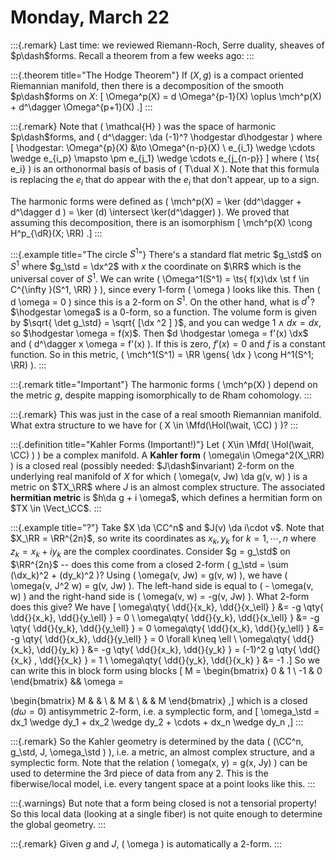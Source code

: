 # Monday, March 22


:::{.remark}
Last time: we reviewed Riemann-Roch, Serre duality, sheaves of $p\dash$forms.
Recall a theorem from a few weeks ago:
:::


:::{.theorem title="The Hodge Theorem"}
If $(X,g)$ is a compact oriented Riemannian manifold, then there is a decomposition of the smooth $p\dash$forms on $X$:
\[
\Omega^p(X) = d \Omega^{p-1}(X) \oplus \mch^p(X) + d^\dagger \Omega^{p+1}(X)
.\]
:::


:::{.remark}
Note that \( \mathcal{H}  \)  was the space of harmonic $p\dash$forms, and \( d^\dagger: \da (-1)^? \hodgestar d\hodgestar \) where
\[
\hodgestar: \Omega^{p}(X) &\to \Omega^{n-p}(X) \\
e_{i_1} \wedge \cdots \wedge e_{i_p} \mapsto \pm e_{j_1} \wedge \cdots e_{j_{n-p}}
\]
where \( \ts{ e_i}  \) is an orthonormal basis of basis of \( T\dual X \).
Note that this formula is replacing the $e_i$ that do appear with the $e_i$ that don't appear, up to a sign.

The harmonic forms were defined as \( \mch^p(X) = \ker (dd^\dagger + d^\dagger d ) = \ker (d) \intersect \ker(d^\dagger) \).
We proved that assuming this decomposition, there is an isomorphism
\[
\mch^p(X) \cong H^p_{\dR}(X; \RR)
.\]
:::


:::{.example title="The circle $S^1$"}
There's a standard flat metric $g_\std$ on $S^1$ where $g_\std = \dx^2$ with $x$ the coordinate on $\RR$ which is the universal cover of $S^1$.
We can write \( \Omega^1(S^1) = \ts{ f(x)\dx \st f \in C^{\infty }(S^1, \RR) } \), since every 1-form \( \omega \) looks like this.
Then \( d \omega = 0 \) since this is a 2-form on $S^1$.
On the other hand, what is $d^\dagger$?
$\hodgestar \omega$ is a 0-form, so a function.
The volume form is given by $\sqrt{ \det g_\std} = \sqrt{ [\dx ^2 ] }$, and you can wedge $1\wedge dx = dx$, so $\hodgestar \omega = f(x)$.
Then $d \hodgestar \omega = f'(x) \dx$ and \( d^\dagger x \omega = f'(x) \).
If this is zero, $f'(x) = 0$ and $f$ is a constant function.
So in this metric, \( \mch^1(S^1) = \RR \gens{ \dx }  \cong H^1(S^1; \RR) \).
:::


:::{.remark title="Important"}
The harmonic forms \( \mch^p(X) \) depend on the metric $g$, despite mapping isomorphically to de Rham cohomology.
:::

:::{.remark}
This was just in the case of a real smooth Riemannian manifold.
What extra structure to we have for \( X \in \Mfd(\Hol(\wait, \CC) ) \)?
:::

:::{.definition title="Kahler Forms (Important!)"}
Let \( X\in \Mfd( \Hol(\wait, \CC) ) \) be a complex manifold.
A **Kahler form** \( \omega\in \Omega^2(X_\RR) \) is a closed real (possibly needed: $J\dash$invariant) 2-form on the underlying real manifold of $X$ for which \( \omega(v, Jw) \da g(v, w) \) is a metric on $TX_\RR$ where $J$ is an almost complex structure.
The associated **hermitian metric** is $h\da g + i \omega$, which defines a hermitian form on $TX \in \Vect_\CC$.
:::

:::{.example title="?"}
Take $X \da \CC^n$ and $J(v) \da i\cdot v$.
Note that $X_\RR = \RR^{2n}$, so write its coordinates as $x_k, y_k$ for $k = 1, \cdots, n$ where $z_k = x_k + iy_k$ are the complex coordinates.
Consider $g = g_\std$ on $\RR^{2n}$ -- does this come from a closed 2-form \( g_\std = \sum (\dx_k)^2 + (dy_k)^2 \)? 
Using \( \omega(v, Jw) = g(v, w) \), we have \( \omega(v, J^2 w) = g(v, Jw) \).
The left-hand side is equal to \( - \omega(v, w) \) and the right-hand side is \( \omega(v, w) = -g(v, Jw) \).
What 2-form does this give?
We have 
\[
\omega\qty{ \dd{}{x_k}, \dd{}{x_\ell} } 
&= -g \qty{ \dd{}{x_k}, \dd{}{y_\ell} } = 0 \\
\omega\qty{ \dd{}{y_k}, \dd{}{x_\ell} } 
&= -g \qty{ \dd{}{y_k}, \dd{}{y_\ell} } = 0
\omega\qty{ \dd{}{x_k}, \dd{}{y_\ell} } 
&= -g \qty{ \dd{}{x_k}, \dd{}{y_\ell} } = 0 \forall k\neq \ell \\
\omega\qty{ \dd{}{x_k}, \dd{}{y_k} } 
&= -g \qty{ \dd{}{x_k}, \dd{}{y_k} }
= (-1)^2 g \qty{ \dd{}{x_k} , \dd{}{x_k} } = 1 \\
\omega\qty{ \dd{}{y_k}, \dd{}{x_k} } 
&= -1
.\]
So we can write this in block form using blocks
\[
M = 
\begin{bmatrix}
0 & 1 
\\
-1 & 0
\end{bmatrix} &&
\omega =

\begin{bmatrix}
M &  & 
\\
 & M & 
\\
 &  & M
\end{bmatrix}
,\]
which is a closed ($d\omega = 0$) antisymmetric 2-form, i.e. a symplectic form, and 
\[
\omega_\std = dx_1 \wedge dy_1 + dx_2 \wedge dy_2 + \cdots + dx_n \wedge dy_n
,\]
:::

:::{.remark}
So the Kahler geometry is determined by the data \( (\CC^n, g_\std, J, \omega_\std ) \), i.e. a metric, an almost complex structure, and a symplectic form.
Note that the relation \( \omega(x, y) = g(x, Jy) \) can be used to determine the 3rd piece of data from any 2.
This is the fiberwise/local model, i.e. every tangent space at a point looks like this.
:::

:::{.warnings}
But note that a form being closed is not a tensorial property! 
So this local data (looking at a single fiber) is not quite enough to determine the global geometry.
:::


:::{.remark}
Given $g$ and $J$, \( \omega \) is automatically a 2-form.
:::









